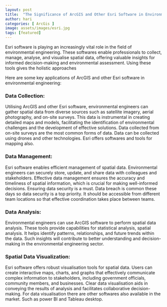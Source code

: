 ```yaml
---
layout: post
title:  "The Significance of ArcGIS and Other Esri Software in Environmental Engineering"
author: hari
categories: [ ArcGis ]
image: assets/images/esri.jpg
tags: [featured]
---
```


Esri software is playing an increasingly vital role in the field of environmental engineering. These softwares enable professionals to collect, manage, analyse, and visualise spatial data, offering valuable insights for informed decision-making and environmental assessment. Using these tools gives the holistic approaches 

Here are some key applications of ArcGIS and other Esri software in environmental engineering:

### Data Collection: 
Utilising ArcGIS and other Esri software, environmental engineers can gather spatial data from diverse sources such as satellite imagery, aerial photography, and on-site surveys. This data is instrumental in creating detailed maps and models, facilitating the identification of environmental challenges and the development of effective solutions. Data collected from on-site surveys are the most common forms of data. Data can be collected using drones and other technologies. Esri offers softwares and tools for mapping also.

### Data Management: 
Esri software enables efficient management of spatial data. Environmental engineers can securely store, update, and share data with colleagues and stakeholders. Effective data management ensures the accuracy and timeliness of spatial information, which is crucial for making well-informed decisions. Ensuring data security is a must. Data breach is common these days so data security is a top priority. It should be accessible from different team locations so that effective coordination takes place between teams.

### Data Analysis: 
Environmental engineers can use ArcGIS software to perform spatial data analysis. These tools provide capabilities for statistical analysis, spatial analysis. It helps identify patterns, relationships, and future trends within the data. Such insights will contribute to better understanding and decision-making in the environmental engineering sector.

### Spatial Data Visualization: 
Esri software offers robust visualisation tools for spatial data. Users can create interactive maps, charts, and graphs that effectively communicate complex information to stakeholders, including government officials, community members, and businesses. Clear data visualisation aids in conveying the results of analysis and facilitates collaborative decision-making.
For data visualisation there are other softwares also available in the market. Such as power BI and Tableau desktop.

